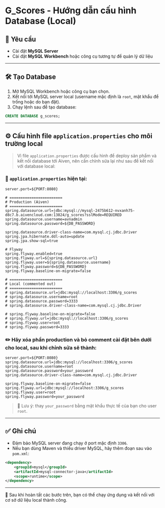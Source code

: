 # G_Scores - Hướng dẫn cấu hình Database (Local)

## 🧰 Yêu cầu

- Cài đặt **MySQL Server**
- Cài đặt **MySQL Workbench** hoặc công cụ tương tự để quản lý dữ liệu

---

## 🛠️ Tạo Database

1. Mở MySQL Workbench hoặc công cụ bạn chọn.
2. Kết nối tới MySQL server local (username mặc định là `root`, mật khẩu để trống hoặc do bạn đặt).
3. Chạy lệnh sau để tạo database:

```sql
CREATE DATABASE g_scores;
```

---

## ⚙️ Cấu hình file `application.properties` cho môi trường local

> Vì file `application.properties` được cấu hình để deploy sản phẩm và kết nối database tới Aiven, nên cần chỉnh sửa lại như sau để kết nối với database local:

### 🔧 `application.properties` hiện tại:

```properties
server.port=${PORT:8080}

# ========================
# Production (Aiven)
# ========================
spring.datasource.url=jdbc:mysql://mysql-2475b612-nvxanh75-d8c7.b.aivencloud.com:13824/g_scores?sslMode=REQUIRED
spring.datasource.username=avnadmin
spring.datasource.password=${DB_PASSWORD}

spring.datasource.driver-class-name=com.mysql.cj.jdbc.Driver
spring.jpa.hibernate.ddl-auto=update
spring.jpa.show-sql=true

# Flyway
spring.flyway.enabled=true
spring.flyway.url=${spring.datasource.url}
spring.flyway.user=${spring.datasource.username}
spring.flyway.password=${DB_PASSWORD}
spring.flyway.baseline-on-migrate=false

# ========================
# Local (commented out)
# ========================
# spring.datasource.url=jdbc:mysql://localhost:3306/g_scores
# spring.datasource.username=root
# spring.datasource.password=3333
# spring.datasource.driver-class-name=com.mysql.cj.jdbc.Driver

# spring.flyway.baseline-on-migrate=false
# spring.flyway.url=jdbc:mysql://localhost:3306/g_scores
# spring.flyway.user=root
# spring.flyway.password=3333
```

### ✏️ Hãy xóa phần production và bỏ comment cài đặt bên dưới cho local, sau khi chỉnh sửa sẽ thành:

```properties
server.port=${PORT:8080}
spring.datasource.url=jdbc:mysql://localhost:3306/g_scores
spring.datasource.username=root
spring.datasource.password=your_password
spring.datasource.driver-class-name=com.mysql.cj.jdbc.Driver

spring.flyway.baseline-on-migrate=false
spring.flyway.url=jdbc:mysql://localhost:3306/g_scores
spring.flyway.user=root
spring.flyway.password=your_password
```

> 🔐 Lưu ý: thay `your_password` bằng mật khẩu thực tế của bạn cho user `root`.

---

## ✅ Ghi chú

- Đảm bảo MySQL server đang chạy ở port mặc định `3306`.
- Nếu bạn dùng Maven và thiếu driver MySQL, hãy thêm đoạn sau vào `pom.xml`:

```xml
<dependency>
    <groupId>mysql</groupId>
    <artifactId>mysql-connector-java</artifactId>
    <scope>runtime</scope>
</dependency>
```

---

🎉 Sau khi hoàn tất các bước trên, bạn có thể chạy ứng dụng và kết nối với cơ sở dữ liệu local thành công.
